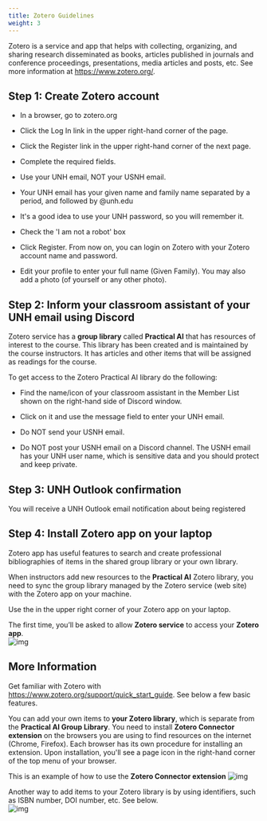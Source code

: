 ```yaml
---
title: Zotero Guidelines
weight: 3
---
```


Zotero is a service and app that helps with collecting, organizing, and sharing research disseminated as books, articles published in journals and conference proceedings, presentations, media articles and posts, etc. See more information at https://www.zotero.org/.

## Step 1: Create Zotero account 
- In a browser, go to zotero.org 

- Click the Log In link in the upper right-hand corner of the page. 

- Click the Register link in the upper right-hand corner of the next page. 

- Complete the required fields. 

- Use your UNH email, NOT your USNH email.  

- Your UNH email has your given name and family name separated by a period, and followed by @unh.edu 

- It's a good idea to use your UNH password, so you will remember it.  

- Check the 'I am not a robot' box 

- Click Register. From now on, you can login on Zotero with your Zotero account name and password.  

- Edit your profile to enter your full name (Given Family). You may also add a photo (of yourself or any other photo). 

## Step 2: Inform your classroom assistant of your UNH email using Discord 
Zotero service has a **group library** called **Practical AI** that has resources of interest to the course. This library has been created and is maintained by the course instructors. It has articles and other items that will be assigned as readings for the course.  

To get access to the Zotero Practical AI library do the following: 

- Find the name/icon of your classroom assistant in the Member List shown on the right-hand side of Discord window.  

- Click on it and use the message field to enter your UNH email.  

- Do NOT send your USNH email. 

- Do NOT post your USNH email on a Discord channel. The USNH email has your UNH user name, which is sensitive data and you should protect and keep private. 

## Step 3: UNH Outlook confirmation 
You will receive a UNH Outlook email notification about being registered 

## Step 4: Install Zotero app on your laptop 
Zotero app has useful features to search and create professional bibliographies of items in the shared group library or your own library.  

When instructors add new resources to the **Practical AI** Zotero library, you need to sync the group library managed by the Zotero service (web site) with the Zotero app on your machine.  

Use the  in the upper right corner of your Zotero app on your laptop.  

The first time, you’ll be asked to allow **Zotero service** to access your **Zotero app**.  
![img](zotero-1.png)

## More Information 
Get familiar with Zotero with https://www.zotero.org/support/quick_start_guide. See below a few basic features.  

You can add your own items to **your Zotero library**, which is separate from the **Practical AI Group Library**. You need to install **Zotero Connector extension** on the browsers you are using to find resources on the internet (Chrome, Firefox). Each browser has its own procedure for installing an extension. Upon installation, you'll see a page icon in the right-hand corner of the top menu of your browser.  

This is an example of how to use the **Zotero Connector extension** 
![img](zotero-2.png)

Another way to add items to your Zotero library is by using identifiers, such as ISBN number, DOI number, etc. See below.  
![img](zotero-3.png)


 